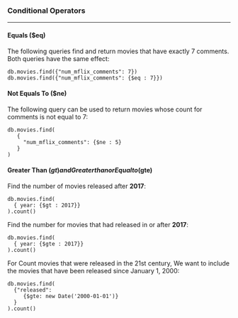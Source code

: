 ### Conditional Operators 
___
#### Equals ($eq)
The following queries find and return movies that have exactly 7 comments. Both queries have
the same effect:
```shell
db.movies.find({"num_mflix_comments": 7})
db.movies.find({"num_mflix_comments": {$eq : 7}})
```

#### Not Equals To ($ne)
The following query can be used to return movies whose count for comments is not equal to 7:
```shell
db.movies.find(
   {
     "num_mflix_comments": {$ne : 5}
   }
)
```

#### Greater Than ($gt) and Greater than or Equal to ($gte)
Find the number of movies released after __2017__:
```shell
db.movies.find(
  { year: {$gt : 2017}}
).count()
```
Find the number for movies that had released in or after __2017__:
```shell
db.movies.find(
  { year: {$gte : 2017}}
).count()
```
For Count movies that were released in the 21st century,
We want to include the movies that have been released since January 1, 2000:
```shell
db.movies.find(
  {"released":
     {$gte: new Date('2000-01-01')}
  }
).count()
```